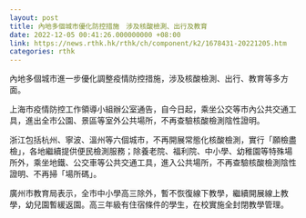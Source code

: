 ```yaml
---
layout: post
title: 內地多個城市優化防控措施　涉及核酸檢測、出行及教育
date: 2022-12-05 00:41:26.000000000 +08:00
link: https://news.rthk.hk/rthk/ch/component/k2/1678431-20221205.htm
categories: rthk
---
```


內地多個城市進一步優化調整疫情防控措施，涉及核酸檢測、出行、教育等多方面。

上海市疫情防控工作領導小組辦公室通告，自今日起，乘坐公交等市內公共交通工具，進出全市公園、景區等室外公共場所，不再查驗核酸檢測陰性證明。

浙江包括杭州、寧波、溫州等六個城市，不再開展常態化核酸檢測，實行「願檢盡檢」，各地繼續提供便民檢測服務；除養老院、福利院、中小學、幼稚園等特殊場所外，乘坐地鐵、公交車等公共交通工具，進入公共場所，不再查驗核酸檢測陰性證明、不再掃「場所碼」。

廣州市教育局表示，全市中小學高三除外，暫不恢復線下教學，繼續開展線上教學，幼兒園暫緩返園。高三年級有住宿條件的學生，在校實施全封閉教學管理。
